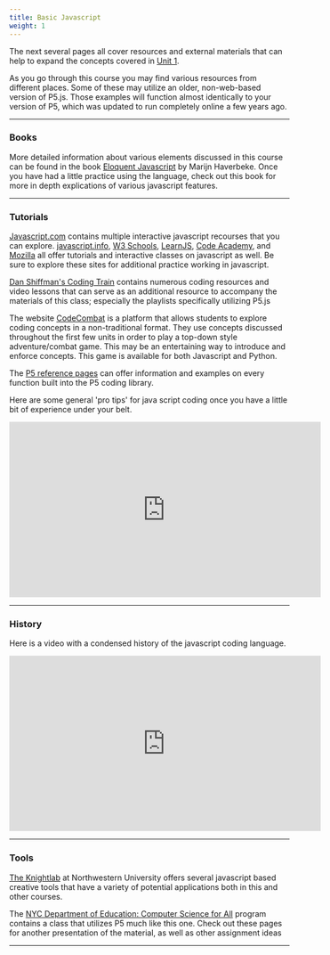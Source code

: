 ```yaml
---
title: Basic Javascript
weight: 1
---
```


The next several pages all cover resources and external materials that can help to expand the concepts covered in [Unit 1](https://pdm.lsupathways.org/1_introtocoding/).

As you go through this course you may find various resources from different places. Some of these may utilize an older, non-web-based version of P5.js. Those examples will function almost identically to your version of P5, which was updated to run completely online a few years ago.

---

### Books

More detailed information about various elements discussed in this course can be found in the book [Eloquent Javascript](https://eloquentjavascript.net/) by Marijn Haverbeke. Once you have had a little practice using the language, check out this book for more in depth explications of various javascript features.

---

### Tutorials

[Javascript.com](https://www.javascript.com/) contains multiple interactive javascript recourses that you can explore. [javascript.info](https://javascript.info/), [W3 Schools](https://www.w3schools.com/js/), [LearnJS](https://www.learn-js.org/), [Code Academy](https://www.codecademy.com/learn/introduction-to-javascript), and [Mozilla](https://developer.mozilla.org/en-US/docs/Web/JavaScript) all offer tutorials and interactive classes on javascript as well. Be sure to explore these sites for additional practice working in javascript.

[Dan Shiffman's Coding Train](https://www.youtube.com/user/shiffman) contains numerous coding resources and video lessons that can serve as an additional resource to accompany the materials of this class; especially the playlists specifically utilizing P5.js

The website [CodeCombat](https://codecombat.com/) is a platform that allows students to explore coding concepts in a non-traditional format. They use concepts discussed throughout the first few units in order to play a top-down style adventure/combat game. This may be an entertaining way to introduce and enforce concepts. This game is available for both Javascript and Python.

The [P5 reference pages](p5js.org/reference/) can offer information and examples on every function built into the P5 coding library. 

Here are some general 'pro tips' for java script coding once you have a little bit of experience under your belt.

<iframe width="560" height="315" src="https://www.youtube.com/embed/Mus_vwhTCq0" frameborder="0" allow="accelerometer; autoplay; encrypted-media; gyroscope; picture-in-picture" allowfullscreen></iframe>



---

### History

Here is a video with a condensed history of the javascript coding language.

<iframe width="560" height="315" src="https://www.youtube.com/embed/Sh6lK57Cuk4" frameborder="0" allow="accelerometer; autoplay; encrypted-media; gyroscope; picture-in-picture" allowfullscreen></iframe>

---

### Tools

[The Knightlab](https://knightlab.northwestern.edu/?_ga=2.37416355.2003559739.1590262422-817674079.1590262422) at Northwestern University offers several javascript based creative tools that have a variety of potential applications both in this and other courses.

The [NYC Department of Education: Computer Science for All](https://nycdoe-cs4all.github.io/index.html) program contains a class that utilizes P5 much like this one. Check out these pages for another presentation of the material, as well as other assignment ideas 

---